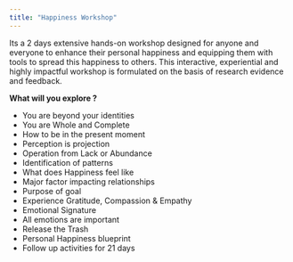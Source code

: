 ```yaml
---
title: "Happiness Workshop"
---
```

Its a 2 days extensive hands-on workshop designed for anyone and everyone to enhance their personal happiness and equipping them with tools to spread this happiness to others. This interactive, experiential and highly impactful workshop is formulated on the basis of research evidence and feedback.

**What will you explore ?**
- You are beyond your identities 
- You are Whole and Complete 
- How to be in the present moment
- Perception is projection 
- Operation from Lack or Abundance 
- Identification of patterns 
- What does Happiness feel like 
- Major factor impacting relationships 
- Purpose of goal
- Experience Gratitude, Compassion & Empathy
- Emotional Signature
- All emotions are important 
- Release the Trash
- Personal Happiness blueprint 
- Follow up activities for 21 days